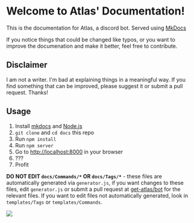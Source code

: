 # Welcome to Atlas' Documentation!

This is the documentation for Atlas, a discord bot. Served using [MkDocs](https://github.com/mkdocs/mkdocs)

If you notice things that could be changed like typos, or you want to improve the documenation and make it better, feel free to contribute.

## Disclaimer

I am not a writer. I'm bad at explaining things in a meaningful way. If you find something that can be improved, please suggest it or submit a pull request. Thanks!

## Usage

1. Install [mkdocs](https://www.mkdocs.org/) and [Node.js](https://nodejs.org)
2. `git clone` and `cd docs` this repo
3. Run `npm install`
4. Run `npm server`
5. Go to [http://localhost:8000](http://localhost:8000) in your browser
6. ???
7. Profit

**DO NOT EDIT `docs/Commands/*` OR `docs/Tags/*`** - these files are automatically generated via `generator.js`, if you want changes to these files, edit `generator.js` or submit a pull request at [get-atlas/bot](https://github.com/get-atlas/bot) for the relevant files. If you want to edit files not automatically generated, look in `templates/Tags` or `templates/Commands`.

[<img src="https://discordapp.com/api/guilds/345177567541723137/embed.png?style=banner3">](https://atlasbot.xyz/support)
